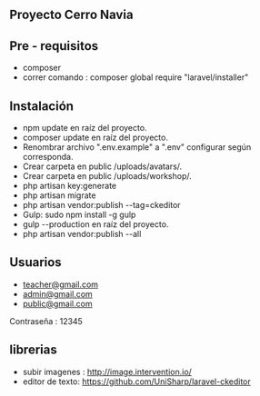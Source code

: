 ## Proyecto Cerro Navia


## Pre - requisitos
- composer
- correr comando : composer global require "laravel/installer"


## Instalación

- npm update en raíz del proyecto.
- composer update en raíz del proyecto.
- Renombrar archivo ".env.example" a ".env" configurar según corresponda. 
- Crear carpeta en public /uploads/avatars/. 
- Crear carpeta en public /uploads/workshop/. 
- php artisan key:generate
- php artisan migrate
- php artisan vendor:publish --tag=ckeditor
- Gulp: sudo npm install -g gulp
- gulp --production en raíz del proyecto.
- php artisan vendor:publish --all




## Usuarios

- teacher@gmail.com
- admin@gmail.com
- public@gmail.com

Contraseña : 12345


## librerias 

- subir imagenes : http://image.intervention.io/
- editor de texto: https://github.com/UniSharp/laravel-ckeditor